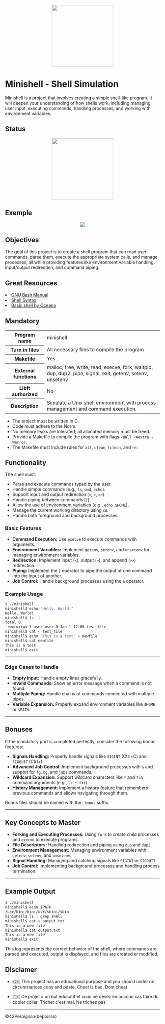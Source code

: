 <div align="center">
  <img height="200" src="https://raw.githubusercontent.com/Benjamin-poisson/My_image_bank/refs/heads/main/minishell.png"  />
</div>

# Minishell - Shell Simulation

Minishell is a project that involves creating a simple shell-like program. It will deepen your understanding of how shells work, including managing user input, executing commands, handling processes, and working with environment variables.

## Status
<div align="center">
  <img height="200" src="https://raw.githubusercontent.com/Benjamin-poisson/My_image_bank/refs/heads/main/minishell_success.png"  />
</div>

## Exemple
<div align="center">
  <img src="https://raw.githubusercontent.com/Benjamin-poisson/My_image_bank/refs/heads/main/minishell_exp.png"  />
</div>

## Objectives

The goal of this project is to create a shell program that can read user commands, parse them, execute the appropriate system calls, and manage processes, all while providing features like environment variable handling, input/output redirection, and command piping.

## Great Resources

<li><a href="https://www.gnu.org/software/bash/manual/bash.html">GNU Bash Manual</a></li>
<li><a href="https://pubs.opengroup.org/onlinepubs/009695399/utilities/xcu_chap02.html">Shell Syntax</a></li>
<li><a href="https://www.youtube.com/watch?v=yTR00r8vBH8">Basic shell by Oceano</a></li>

## Mandatory

<table>
  <tr>
    <th>Program name</th>
    <td>minishell</td>
  </tr>
  <tr>
    <th>Turn in files</th>
    <td>All necessary files to compile the program</td>
  </tr>
  <tr>
    <th>Makefile</th>
    <td>Yes</td>
  </tr>
  <tr>
    <th>External functions</th>
    <td>malloc, free, write, read, execve, fork, waitpid, dup, dup2, pipe, signal, exit, getenv, setenv, unsetenv</td>
  </tr>
  <tr>
    <th>Libft authorized</th>
    <td>No</td>
  </tr>
  <tr>
    <th>Description</th>
    <td>Simulate a Unix shell environment with process management and command execution.</td>
  </tr>
</table>

- The project must be written in C.
- Code must adhere to the Norm.
- No memory leaks are tolerated; all allocated memory must be freed.
- Provide a Makefile to compile the program with flags `-Wall -Wextra -Werror`.
- The Makefile must include rules for `all`, `clean`, `fclean`, and `re`.

## Functionality

The shell must:

- Parse and execute commands typed by the user.
- Handle simple commands (e.g., `ls`, `pwd`, `echo`).
- Support input and output redirection (`<`, `>`, `>>`).
- Handle piping between commands (`|`).
- Allow the use of environment variables (e.g., `echo $HOME`).
- Manage the current working directory using `cd`.
- Handle both foreground and background processes.

### Basic Features

- **Command Execution:** Use `execve` to execute commands with arguments.
- **Environment Variables:** Implement `getenv`, `setenv`, and `unsetenv` for managing environment variables.
- **Redirection:** Implement input (`<`), output (`>`), and append (`>>`) redirection.
- **Piping:** Implement the `|` operator to pipe the output of one command into the input of another.
- **Job Control:** Handle background processes using the `&` operator.
  
### Example Usage

```bash
$ ./minishell
minishell$ echo "Hello, World!"
Hello, World!
minishell$ ls -l
total 0
-rwxrwxrwx 1 user user 0 Jan 1 12:00 test_file
minishell$ cat < test_file
minishell$ echo "This is a test" > newfile
minishell$ cat newfile
This is a test
minishell$ exit
```

---

### Edge Cases to Handle

- **Empty Input:** Handle empty lines gracefully.
- **Invalid Commands:** Show an error message when a command is not found.
- **Multiple Piping:** Handle chains of commands connected with multiple pipes.
- **Variable Expansion:** Properly expand environment variables like `$HOME` or `$PATH`.

---

## Bonuses

If the mandatory part is completed perfectly, consider the following bonus features:

- **Signals Handling:** Properly handle signals like `SIGINT` (Ctrl+C) and `SIGQUIT` (Ctrl+\).
- **Advanced Job Control:** Implement background processes with `&` and support for `fg`, `bg`, and `jobs` commands.
- **Wildcard Expansion:** Support wildcard characters like `*` and `?` in command arguments (e.g., `ls *.txt`).
- **History Management:** Implement a history feature that remembers previous commands and allows navigating through them.

Bonus files should be named with the `_bonus` suffix.

---

## Key Concepts to Master

- **Forking and Executing Processes:** Using `fork` to create child processes and `execve` to execute programs.
- **File Descriptors:** Handling redirection and piping using `dup` and `dup2`.
- **Environment Management:** Managing environment variables with `getenv`, `setenv`, and `unsetenv`.
- **Signal Handling:** Managing and catching signals like `SIGINT` or `SIGQUIT`.
- **Job Control:** Implementing background processes and handling process termination.

---

## Example Output

```bash
$ ./minishell
minishell$ echo $PATH
/usr/bin:/bin:/usr/sbin:/sbin
minishell$ ls | grep shell
minishell$ cat > output.txt
This is a new file
minishell$ cat output.txt
This is a new file
minishell$ exit
```

This log represents the correct behavior of the shell, where commands are parsed and executed, output is displayed, and files are created or modified.

## Disclamer
- 🇬🇧 This project has an educational purpose and you should under no circumstances copy and paste. Cheat is bad. Dont cheat

- 🇫🇷 Ce projet a un but educatif et vous ne devez en auccun cas faire du copier coller. Tricher c'est mal. Ne trichez pas

----
©42Perpignan(bepoisso)

